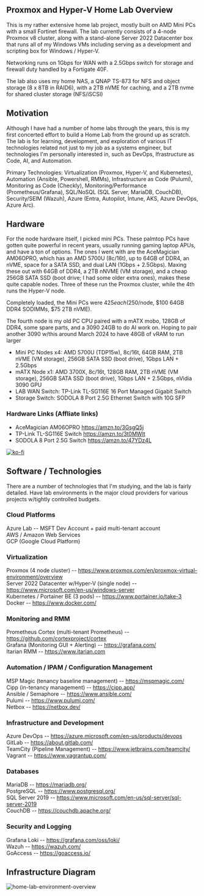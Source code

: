 ## Proxmox and Hyper-V Home Lab Overview

This is my rather extensive home lab project, mostly built on AMD Mini PCs with a small Fortinet firewall. The lab currently consists of a 4-node Proxmox v8 cluster, along with a stand-alone Server 2022 Datacenter box that runs all of my Windows VMs including serving as a development and scripting box for Windows / Hyper-V.

Networking runs on 1Gbps for WAN with a 2.5Gbps switch for storage and firewall duty handled by a Fortigate 40F.

The lab also uses my home NAS, a QNAP TS-873 for NFS and object storage (8 x 8TB in RAID6), with a 2TB nVME for caching, and a 2TB nvme for shared cluster storage (NFS/iSCSI)

## Motivation

Although I have had a number of home labs through the years, this is my first concerted effort to build a Home Lab from the ground up as scratch. The lab is for learning, development, and exploration of various IT technologies related not just to my job as a systems engineer, but technologies I'm personally interested in, such as DevOps, Ifrastructure as Code, AI, and Automation.

Primary Technologies: Virtualization (Proxmox, Hyper-V, and Kubernetes), Automation (Ansible, Powershell, RMMs), Infrastructure as Code (Pulumi), Monitoring as Code (Checkly), Monitoring/Performance (Prometheus/Grafana), SQL/NoSQL (SQL Server, MariaDB, CouchDB), Security/SEIM (Wazuh), Azure (Entra, Autopilot, Intune, AKS, Azure DevOps, Azure Arc).

## Hardware

For the node hardware itself, I picked mini PCs. These palmtop PCs have gotten quite powerful in recent years, usually running gaming laptop APUs, and have a ton of options. The ones I went with are the AceMagician AM06OPRO, which has an AMD 5700U (8c/16t), up to 64GB of DDR4, an nVME, space for a SATA SSD, and dual LAN (1Gbps + 2.5Gbps). Maxing these out with 64GB of DDR4, a 2TB nNVME (VM storage), and a cheap 256GB SATA SSD (boot drive; I had some older extra ones), makes these quite capable nodes. Three of these run the Proxmox cluster, while the 4th runs the Hyper-V node.

Completely loaded, the Mini PCs were $425 each ($250/node, $100 64GB DDR4 SODIMMs, $75 2TB nVME).

The fourth node is my old PC CPU paired with a mATX mobo, 128GB of DDR4, some spare parts, and a 3090 24GB to do AI work on. Hoping to pair another 3090 w/this around March 2024 to have 48GB of vRAM to run larger 

- Mini PC Nodes x4: AMD 5700U (TDP15w), 8c/16t, 64GB RAM, 2TB nVME (VM storage), 256GB SATA SSD (boot drive), 1Gbps LAN + 2.5Gbps
- mATX Node x1: AMD 3700X, 8c/16t, 128GB RAM, 2TB nVME (VM storage), 256GB SATA SSD (boot drive), 1Gbps LAN + 2.5Gbps, nVidia 3090 GPU
- LAB WAN Switch: TP-Link TL-SG116E 16 Port Managed Gigabit Switch
- Storage Switch: SODOLA 8 Port 2.5G Ethernet Switch with 10G SFP

### Hardware Links (Affliate links)
- AceMagician AM06OPRO https://amzn.to/3GsgQ5j
- TP-Link TL-SG116E Switch https://amzn.to/3t0MWlt
- SODOLA 8 Port 2.5G Switch https://amzn.to/47YDz4L

[![ko-fi](https://ko-fi.com/img/githubbutton_sm.svg)](https://ko-fi.com/E1E8S7NNI)

## Software / Technologies
There are a number of technologies that I'm studying, and the lab is fairly detailed. Have lab environments in the major cloud providers for various projects w/tightly controlled budgets.

### Cloud Platforms
Azure Lab -- MSFT Dev Account + paid multi-tenant account<br/>
AWS / Amazon Web Services  <br/>
GCP (Google Cloud Platform)  <br/>

### Virtualization
Proxmox (4 node cluster) -- https://www.proxmox.com/en/proxmox-virtual-environment/overview  
Server 2022 Datacenter w/Hyper-V (single node) -- https://www.microsoft.com/en-us/windows-server  
Kubernetes / Portainer BE (3 pods) -- https://www.portainer.io/take-3  
Docker -- https://www.docker.com/

### Monitoring and RMM
Prometheus Cortex (multi-tenant Prometheus) -- https://github.com/cortexproject/cortex  
Grafana (Monitoring GUI + Alerting) -- https://grafana.com/  
Itarian RMM -- https://www.itarian.com  

### Automation / IPAM / Configuration Management
MSP Magic (tenancy baseline management) -- https://mspmagic.com/  
Cipp (in-tenancy management) -- https://cipp.app/  
Ansible / Semaphore -- https://www.ansible.com/  
Pulumi -- https://www.pulumi.com/  
Netbox -- https://netbox.dev/  

### Infrastructure and Development
Azure DevOps -- https://azure.microsoft.com/en-us/products/devops
GitLab -- https://about.gitlab.com/  
TeamCity (Pipeline Management) -- https://www.jetbrains.com/teamcity/ 
Vagrant -- https://www.vagrantup.com/  

### Databases
MariaDB -- https://mariadb.org/  
PostgreSQL -- https://www.postgresql.org/  
SQL Server 2019 -- https://www.microsoft.com/en-us/sql-server/sql-server-2019  
CouchDB  -- https://couchdb.apache.org/  

### Security and Logging
Grafana Loki -- https://grafana.com/oss/loki/  
Wazuh -- https://wazuh.com/  
GoAccess -- https://goaccess.io/  

## Infrastructure Diagram
![home-lab-environment-overview](https://github.com/vintagedon/proxmoxlab/assets/4473026/ab6f30b7-8b70-4ecc-ad90-088b7a151d41)

